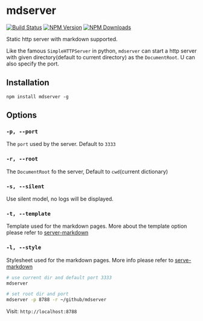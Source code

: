 mdserver
==============

 [![Build Status](https://api.travis-ci.org/zhiyelee/mdserver.svg)](http://travis-ci.org/zhiyelee/mdserver)
[![NPM Version](http://img.shields.io/npm/v/mdserver.svg?style=flat)](https://www.npmjs.org/package/mdserver)
[![NPM Downloads](https://img.shields.io/npm/dm/mdserver.svg?style=flat)](https://www.npmjs.org/package/mdserver)

Static http server with markdown supported.

Like the famous `SimpleHTTPServer` in python, `mdserver` can start a http server with given directory(default to current directory) as the `DocumentRoot`. U can also specify the port.

## Installation

    npm install mdserver -g

## Options

### `-p, --port`

The `port` used by the server. Default to `3333`

### `-r, --root`

The `DocumentRoot` fo the server, Default to `cwd`(current dictionary)

### `-s, --silent`

Use silent model, no logs will be displayed.

### `-t, --template`

Template used for the markdown pages. More about the template option please refer to [server-markdown](https://github.com/zhiyelee/serve-markdown#template)

### `-l, --style`

Stylesheet used for the markdown pages. More info please refer to [serve-markdown](https://github.com/zhiyelee/serve-markdown#template)


```sh
# use current dir and default port 3333
mdserver

# set root dir and port
mdserver -p 8788 -r ~/github/mdserver
```

Visit: `http://localhost:8788 `
